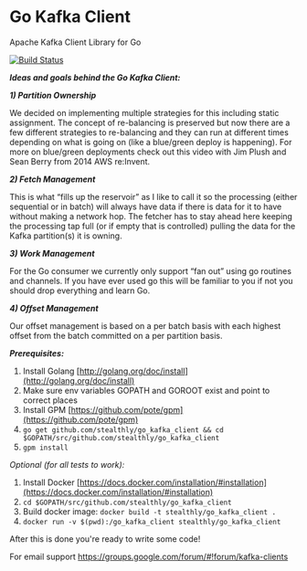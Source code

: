 Go Kafka Client
===============

Apache Kafka Client Library for Go

[![Build Status](https://travis-ci.org/stealthly/go_kafka_client.svg?branch=master)](https://travis-ci.org/stealthly/go_kafka_client)

***Ideas and goals behind the Go Kafka Client:***
 

***1) Partition Ownership***

We decided on implementing multiple strategies for this including static assignment. The concept of re-balancing is preserved but now there are a few different strategies to re-balancing and they can run at different times depending on what is going on (like a blue/green deploy is happening). For more on blue/green deployments check out this video with Jim Plush and Sean Berry from 2014 AWS re:Invent.
 
***2) Fetch Management***

This is what “fills up the reservoir” as I like to call it so the processing (either sequential or in batch) will always have data if there is data for it to have without making a network hop. The fetcher has to stay ahead here keeping the processing tap full (or if empty that is controlled) pulling the data for the Kafka partition(s) it is owning.
 
***3) Work Management***

For the Go consumer we currently only support “fan out” using go routines and channels. If you have ever used go this will be familiar to you if not you should drop everything and learn Go.
 
***4) Offset Management***

Our offset management is based on a per batch basis with each highest offset from the batch committed on a per partition basis.

***Prerequisites:***

1. Install Golang [http://golang.org/doc/install](http://golang.org/doc/install)
2. Make sure env variables GOPATH and GOROOT exist and point to correct places
3. Install GPM [https://github.com/pote/gpm](https://github.com/pote/gpm)
4. `go get github.com/stealthly/go_kafka_client && cd $GOPATH/src/github.com/stealthly/go_kafka_client`
5. `gpm install`

*Optional (for all tests to work):*

1. Install Docker [https://docs.docker.com/installation/#installation](https://docs.docker.com/installation/#installation)
2. `cd $GOPATH/src/github.com/stealthly/go_kafka_client`
3. Build docker image: `docker build -t stealthly/go_kafka_client .`
4. `docker run -v $(pwd):/go_kafka_client stealthly/go_kafka_client`

After this is done you're ready to write some code!

For email support https://groups.google.com/forum/#!forum/kafka-clients

